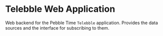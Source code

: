 Telebble Web Application
==============================
Web backend for the Pebble Time `Telebble` application.  Provides the data sources and the interface
for subscribing to them.
